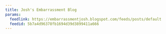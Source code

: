 ```yaml
---
title: Josh's Embarrassment Blog
params:
  feedlink: https://embarrassmentjosh.blogspot.com/feeds/posts/default
  feedid: 5b7a4d96378fb1694d39d3899411a666
---
```

